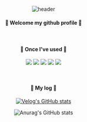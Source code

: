 <div align="center"> 

![header](https://capsule-render.vercel.app/api?type=cylinder&color=7193bd&height=150&section=header&text=DagyeongH&fontColor=ffffff&fontSize=70&animation=fadeIn&fontAlignY=55&desc=%20&descAlignY=62&descAlign=62)
  
####  :wave: Welcome my github profile :wave:
<br>

####  🔨 Once I've used 🔨
<a href="링크"><img src="https://img.shields.io/badge/Python-3776AB?style=flat-square&logo=Python&logoColor=white"/></a>
<a href="링크"><img src="https://img.shields.io/badge/pandas-150458?style=flat-square&logo=pandas&logoColor=white"/></a>
<a href="링크"><img src="https://img.shields.io/badge/NumPy-013243?style=flat-square&logo=NumPy&logoColor=white"/></a>
<a href="링크"><img src="https://img.shields.io/badge/MySQL-4479A1?style=flat-square&logo=mysql&logoColor=white"/></a>
<a href="링크"><img src="https://img.shields.io/badge/jupyter-F37626?style=flat-square&logo=jupyter&logoColor=white"/></a>
<!--<a href="링크"><img src="https://img.shields.io/badge/tableau-E97627?style=flat-square&logo=tableau&logoColor=white"/></a>-->
<!--<a href="링크"><img src="https://img.shields.io/badge/selenium-43B02A?style=flat-square&logo=selenium&logoColor=white"/></a>-->

<br>

#### 📓 My log 📓
[![Velog's GitHub stats](https://velog-readme-stats.vercel.app/api?name=gangda)](https://velog.io/@gangda/posts)

![Anurag's GitHub stats](https://github-readme-stats.vercel.app/api?username=DagyeongH&show_icons=true&theme=graywhite)

<!--

![Dagyeong's GitHub stats](https://github-readme-stats.vercel.app/api?username=DagyeongH&show_icons=true&theme=radical)
**DagyeongH/DagyeongH** is a ✨ _special_ ✨ repository because its `README.md` (this file) appears on your GitHub profile.

Here are some ideas to get you started:

- 🔭 I’m currently working on ...
- 🌱 I’m currently learning ...
- 👯 I’m looking to collaborate on ...
- 🤔 I’m looking for help with ...
- 💬 Ask me about ...
- 📫 How to reach me: ...
- 😄 Pronouns: ...
- ⚡ Fun fact: ...
-->
